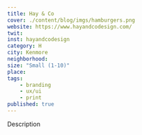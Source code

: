 ```yaml
---
title: Hay & Co
cover: ./content/blog/imgs/hamburgers.png
website: https://www.hayandcodesign.com/
twit: 
inst: hayandcodesign
category: H
city: Kenmore
neighborhood:
size: "Small (1-10)"
place: 
tags:
    - branding
    - ux/ui
    - print
published: true
---
```


Description

